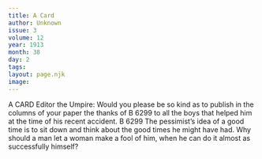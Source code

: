 ```yaml
---
title: A Card
author: Unknown
issue: 3
volume: 12
year: 1913
month: 38
day: 2
tags:
layout: page.njk
image:
---
```

A CARD    Editor the Umpire: Would you please be so kind as to publish in the columns of your paper the thanks of B 6299 to all the boys that helped him at the time of his recent accident. B 6299      The pessimist’s idea of a good time is to sit down and think about the good times he might have had.    Why should a man let a woman make a fool of him, when he can do it almost as successfully himself?


